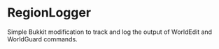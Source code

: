 # RegionLogger

Simple Bukkit modification to track and log the output of WorldEdit and WorldGuard commands.
